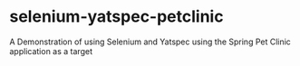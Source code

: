 selenium-yatspec-petclinic
==========================

A Demonstration of using Selenium and Yatspec using the Spring Pet Clinic application as a target
